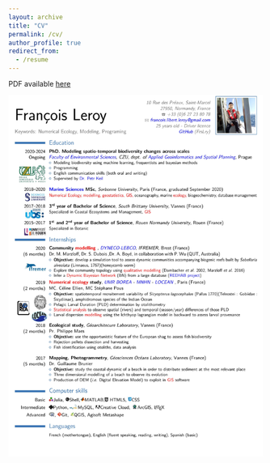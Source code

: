 ```yaml
---
layout: archive
title: "CV"
permalink: /cv/
author_profile: true
redirect_from:
  - /resume
---
```


PDF available [here](https://github.com/FrsLry/FrsLry.github.io/raw/master/images/CV_leroy.pdf)

![cv](../images/CV_leroy.png)

<!---
 {% include base_path %}
 
 Education
 ======
 * B.S. in General Biology, Rouen University, 2012
 * M.S. in Jekyll, GitHub University, 2014
 * Ph.D (ongoing, started in October 2020) in Macroecology: modeling spatiotemporal changes of biodiversity (supervised
 by [Petr Keil](https://www.idiv.de/en/groups_and_people/employees/details/365.html)). 
 
 Work experience
 ======
 * Summer 2015: Research Assistant
   * Github University
   * Duties included: Tagging issues
   * Supervisor: Professor Git
 
 * Fall 2015: Research Assistant
   * Github University
   * Duties included: Merging pull requests
   * Supervisor: Professor Hub
   
 Skills
 ======
 * Skill 1
 * Skill 2
   * Sub-skill 2.1
   * Sub-skill 2.2
   * Sub-skill 2.3
 * Skill 3
 
  Publications
  ======
    <ul>{% for post in site.publications %}
      {% include archive-single-cv.html %}
    {% endfor %}</ul>
    
  Talks
  ======
    <ul>{% for post in site.talks %}
      {% include archive-single-talk-cv.html %}
    {% endfor %}</ul>
    
  Teaching
  ======
    <ul>{% for post in site.teaching %}
      {% include archive-single-cv.html %}
    {% endfor %}</ul>
    
  Service and leadership
  ======
  * Currently signed in to 43 different slack teams
-->
